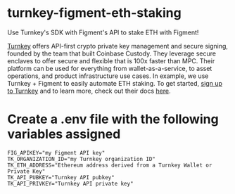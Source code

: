 # turnkey-figment-eth-staking
Use Turnkey's SDK with Figment's API to stake ETH with Figment!

[Turnkey](http://www.turnkey.com/) offers API-first crypto private key management and secure signing, founded by the team that built Coinbase Custody. They leverage secure enclaves to offer secure and flexible that is 100x faster than MPC. Their platform can be used for everything from wallet-as-a-service, to asset operations, and product infrastructure use cases. In example, we use Turnkey + Figment to easily automate ETH staking. To get started, [sign up to Turnkey](http://www.turnkey.com/) and to learn more, check out their docs [here](https://docs.turnkey.com/).
 
 # Create a .env file with the following variables assigned
 ```
FIG_APIKEY="my Figment API key"
TK_ORGANIZATION_ID="my Turnkey organization ID"
TK_ETH_ADDRESS="Ethereum address derived from a Turnkey Wallet or Private Key"
TK_API_PUBKEY="Turnkey API pubkey"
TK_API_PRIVKEY="Turnkey API private key"
```
